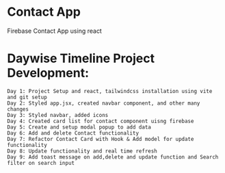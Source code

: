 # Contact App

Firebase Contact App using react

# Daywise Timeline Project Development:

    Day 1: Project Setup and react, tailwindcss installation using vite and git setup
    Day 2: Styled app.jsx, created navbar component, and other many changes
    Day 3: Styled navbar, added icons
    Day 4: Created card list for contact component uisng firebase
    Day 5: Create and setup modal popup to add data
    Day 6: Add and delete Contact functionality
    Day 7: Refactor Contact Card with Hook & Add model for update functionality
    Day 8: Update functionality and real time refresh
    Day 9: Add toast message on add,delete and update function and Search filter on search input
